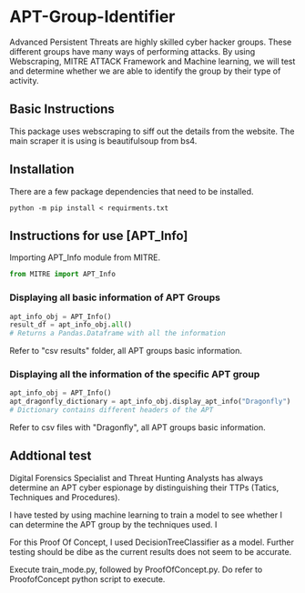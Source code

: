 # APT-Group-Identifier

Advanced Persistent Threats are highly skilled cyber hacker groups. These different groups have many ways of performing attacks. By using Webscraping, MITRE ATTACK Framework and Machine learning, we will test and determine whether we are able to identify the group by their type of activity.

## Basic Instructions

This package uses webscraping to siff out the details from the website. The main scraper it is using is beautifulsoup from bs4.

## Installation

There are a few package dependencies that need to be installed.

```shell
python -m pip install < requirments.txt
```

## Instructions for use [APT_Info]

Importing APT_Info module from MITRE.

```python
from MITRE import APT_Info
```

### Displaying all basic information of APT Groups

```python
apt_info_obj = APT_Info()
result_df = apt_info_obj.all()
# Returns a Pandas.Dataframe with all the information
```

Refer to "csv results" folder, all APT groups basic information.

### Displaying all the information of the specific APT group

```python
apt_info_obj = APT_Info()
apt_dragonfly_dictionary = apt_info_obj.display_apt_info("Dragonfly")
# Dictionary contains different headers of the APT
```

Refer to csv files with "Dragonfly", all APT groups basic information.

## Addtional test

Digital Forensics Specialist and Threat Hunting Analysts has always determine an APT cyber espionage by distinguishing their TTPs (Tatics, Techniques and Procedures). 

I have tested by using machine learning to train a model to see whether I can determine the APT group by the techniques used. I

For this Proof Of Concept, I used DecisionTreeClassifier as a model. Further testing should be dibe as the current results does not seem to be accurate.

Execute train_mode.py, followed by ProofOfConcept.py.
Do refer to ProofofConcept python script to execute.